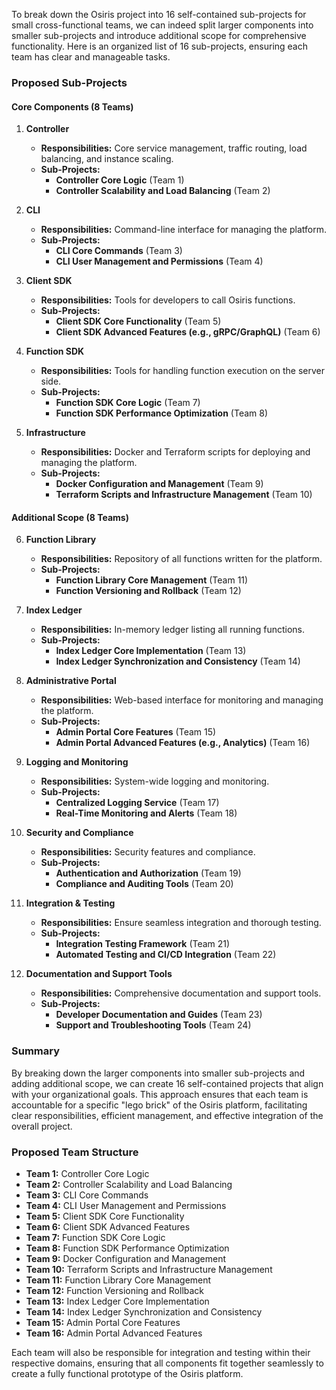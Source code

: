 To break down the Osiris project into 16 self-contained sub-projects for small cross-functional teams, we can indeed split larger components into smaller sub-projects and introduce additional scope for comprehensive functionality. Here is an organized list of 16 sub-projects, ensuring each team has clear and manageable tasks.

### Proposed Sub-Projects

#### Core Components (8 Teams)
1. **Controller**
   - **Responsibilities:** Core service management, traffic routing, load balancing, and instance scaling.
   - **Sub-Projects:**
     - **Controller Core Logic** (Team 1)
     - **Controller Scalability and Load Balancing** (Team 2)
   
2. **CLI**
   - **Responsibilities:** Command-line interface for managing the platform.
   - **Sub-Projects:**
     - **CLI Core Commands** (Team 3)
     - **CLI User Management and Permissions** (Team 4)

3. **Client SDK**
   - **Responsibilities:** Tools for developers to call Osiris functions.
   - **Sub-Projects:**
     - **Client SDK Core Functionality** (Team 5)
     - **Client SDK Advanced Features (e.g., gRPC/GraphQL)** (Team 6)

4. **Function SDK**
   - **Responsibilities:** Tools for handling function execution on the server side.
   - **Sub-Projects:**
     - **Function SDK Core Logic** (Team 7)
     - **Function SDK Performance Optimization** (Team 8)

5. **Infrastructure**
   - **Responsibilities:** Docker and Terraform scripts for deploying and managing the platform.
   - **Sub-Projects:**
     - **Docker Configuration and Management** (Team 9)
     - **Terraform Scripts and Infrastructure Management** (Team 10)

#### Additional Scope (8 Teams)
6. **Function Library**
   - **Responsibilities:** Repository of all functions written for the platform.
   - **Sub-Projects:**
     - **Function Library Core Management** (Team 11)
     - **Function Versioning and Rollback** (Team 12)

7. **Index Ledger**
   - **Responsibilities:** In-memory ledger listing all running functions.
   - **Sub-Projects:**
     - **Index Ledger Core Implementation** (Team 13)
     - **Index Ledger Synchronization and Consistency** (Team 14)

8. **Administrative Portal**
   - **Responsibilities:** Web-based interface for monitoring and managing the platform.
   - **Sub-Projects:**
     - **Admin Portal Core Features** (Team 15)
     - **Admin Portal Advanced Features (e.g., Analytics)** (Team 16)

9. **Logging and Monitoring**
   - **Responsibilities:** System-wide logging and monitoring.
   - **Sub-Projects:**
     - **Centralized Logging Service** (Team 17)
     - **Real-Time Monitoring and Alerts** (Team 18)

10. **Security and Compliance**
    - **Responsibilities:** Security features and compliance.
    - **Sub-Projects:**
      - **Authentication and Authorization** (Team 19)
      - **Compliance and Auditing Tools** (Team 20)

11. **Integration & Testing**
    - **Responsibilities:** Ensure seamless integration and thorough testing.
    - **Sub-Projects:**
      - **Integration Testing Framework** (Team 21)
      - **Automated Testing and CI/CD Integration** (Team 22)

12. **Documentation and Support Tools**
    - **Responsibilities:** Comprehensive documentation and support tools.
    - **Sub-Projects:**
      - **Developer Documentation and Guides** (Team 23)
      - **Support and Troubleshooting Tools** (Team 24)

### Summary

By breaking down the larger components into smaller sub-projects and adding additional scope, we can create 16 self-contained projects that align with your organizational goals. This approach ensures that each team is accountable for a specific "lego brick" of the Osiris platform, facilitating clear responsibilities, efficient management, and effective integration of the overall project.

### Proposed Team Structure

- **Team 1:** Controller Core Logic
- **Team 2:** Controller Scalability and Load Balancing
- **Team 3:** CLI Core Commands
- **Team 4:** CLI User Management and Permissions
- **Team 5:** Client SDK Core Functionality
- **Team 6:** Client SDK Advanced Features
- **Team 7:** Function SDK Core Logic
- **Team 8:** Function SDK Performance Optimization
- **Team 9:** Docker Configuration and Management
- **Team 10:** Terraform Scripts and Infrastructure Management
- **Team 11:** Function Library Core Management
- **Team 12:** Function Versioning and Rollback
- **Team 13:** Index Ledger Core Implementation
- **Team 14:** Index Ledger Synchronization and Consistency
- **Team 15:** Admin Portal Core Features
- **Team 16:** Admin Portal Advanced Features

Each team will also be responsible for integration and testing within their respective domains, ensuring that all components fit together seamlessly to create a fully functional prototype of the Osiris platform.